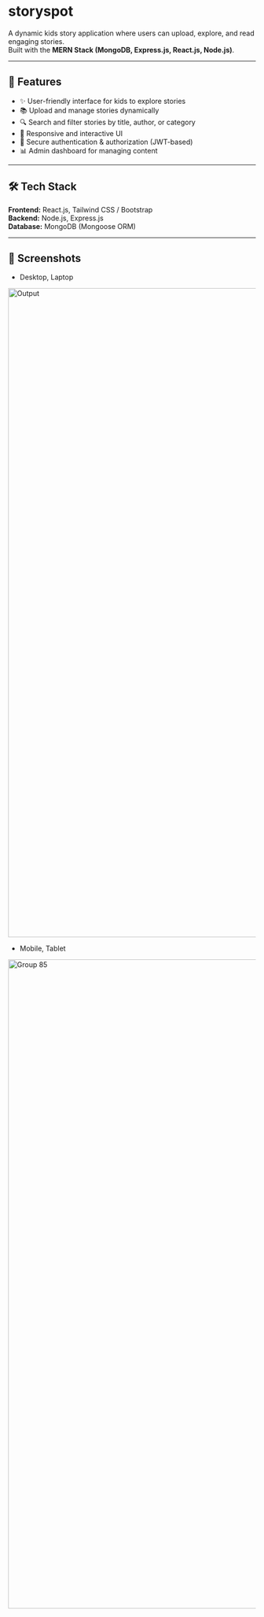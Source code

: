 # storyspot

A dynamic kids story application where users can upload, explore, and read engaging stories.  
Built with the **MERN Stack (MongoDB, Express.js, React.js, Node.js)**.  

---

## 🚀 Features  
- ✨ User-friendly interface for kids to explore stories  
- 📚 Upload and manage stories dynamically  
- 🔍 Search and filter stories by title, author, or category  
- 🎨 Responsive and interactive UI  
- 🔐 Secure authentication & authorization (JWT-based)  
- 📊 Admin dashboard for managing content  

---

## 🛠️ Tech Stack  
**Frontend:** React.js, Tailwind CSS / Bootstrap  
**Backend:** Node.js, Express.js  
**Database:** MongoDB (Mongoose ORM)  

---

## 📸 Screenshots  
- Desktop, Laptop
<img width="2880" height="1320" alt="Output" src="https://github.com/user-attachments/assets/af220b33-f453-49ef-840c-913721bcf782" />

- Mobile, Tablet
<img width="2213" height="1320" alt="Group 85" src="https://github.com/user-attachments/assets/1e0ced55-957e-4369-8bda-af67ff38c91b" />



